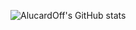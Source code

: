 ![AlucardOff's GitHub stats](https://github-readme-stats.vercel.app/api?username=AlucardOff&show_icons=true&theme=radical)
